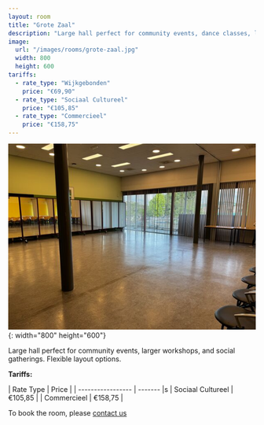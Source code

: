 ```yaml
---
layout: room
title: "Grote Zaal"
description: "Large hall perfect for community events, dance classes, larger workshops, and social gatherings. Flexible layout options."
image:
  url: "/images/rooms/grote-zaal.jpg"
  width: 800
  height: 600
tariffs:
  - rate_type: "Wijkgebonden"
    price: "€69,90"
  - rate_type: "Sociaal Cultureel"
    price: "€105,85"
  - rate_type: "Commercieel"
    price: "€158,75"
---
```


![Grote Zaal](images/rooms/grootezaal.jpg){: width="800" height="600"}

Large hall perfect for community events, larger workshops, and social gatherings. Flexible layout options.

**Tariffs:**

| Rate Type         | Price   |
| ----------------- | ------- |s
| Sociaal Cultureel | €105,85 |
| Commercieel       | €158,75 |

To book the room, please [contact us](/contact)